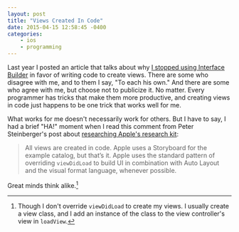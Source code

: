 ```yaml
---
layout: post
title: "Views Created In Code"
date: 2015-04-15 12:58:45 -0400
categories: 
    - ios
    - programming
---
```

Last year I posted an article that talks about why [I stopped using Interface Builder][1] in favor of writing code to create views. There are some who disagree with me, and to them I say, "To each his own." And there are some who agree with me, but choose not to publicize it. No matter. Every programmer has tricks that make them more productive, and creating views in code just happens to be one trick that works well for me. 

What works for me doesn't necessarily work for others. But I have to say, I had a brief "HA!" moment when I read this comment from Peter Steinberger's post about [researching Apple's research kit][2]:

> All views are created in code. Apple uses a Storyboard for the example catalog, but that’s it. Apple uses the standard pattern of overriding `viewDidLoad` to build UI in combination with Auto Layout and the visual format language, whenever possible.

Great minds think alike.[^1]

[^1]: Though I don't override `viewDidLoad` to create my views. I usually create a view class, and I add an instance of the class to the view controller's view in `loadView`.

[1]: http://www.thecave.com/2014/05/04/i-stopped-using-nibs-thanks-to-auto-layout/
[2]: http://petersteinberger.com/blog/2015/researching-researchkit/

